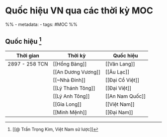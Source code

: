 # Quốc hiệu VN qua các thời kỳ MOC

%% - metadata:
	- tags: #MOC %%

## Quốc hiệu [^1]

| Thời gian| Thời kỳ| Quốc hiệu|
|---|---|---|
|2897 - 258 TCN|[[Hồng Bàng]]|[[Văn Lang]]|
||[[An Dương Vương]]|[[Âu Lạc]]|
||[[~Nhà Đinh]]|[[Đại Cồ Việt]]|
||[[Lý Thánh Tông]]|[[Đại Việt]]|
||[[Lý Anh Tông]]|[[An Nam Quốc]]|
||[[Gia Long]]|[[Việt Nam]]|
|| [[Minh Mệnh]]|[[Đại Nam]]|


[^1]:[[@ Trần Trọng Kim, Việt Nam sử lược]]